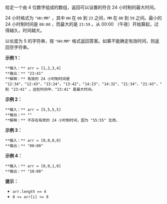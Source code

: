 给定一个由 4 位数字组成的数组，返回可以设置的符合 24 小时制的最大时间。

24 小时格式为 `"HH:MM"` ，其中 `HH` 在 `00` 到 `23` 之间，`MM` 在 `00` 到 `59` 之间。最小的 24
小时制时间是 `00:00` ，而最大的是 `23:59` 。从 00:00 （午夜）开始算起，过得越久，时间越大。

以长度为 5 的字符串，按 `"HH:MM"` 格式返回答案。如果不能确定有效时间，则返回空字符串。

**示例 1：**

    
    
    **输入：** arr = [1,2,3,4]
    **输出：** "23:41"
    **解释：** 有效的 24 小时制时间是 "12:34"，"12:43"，"13:24"，"13:42"，"14:23"，"14:32"，"21:34"，"21:43"，"23:14" 和 "23:41" 。这些时间中，"23:41" 是最大时间。
    

**示例 2：**

    
    
    **输入：** arr = [5,5,5,5]
    **输出：** ""
    **解释：** 不存在有效的 24 小时制时间，因为 "55:55" 无效。
    

**示例 3：**

    
    
    **输入：** arr = [0,0,0,0]
    **输出：** "00:00"
    

**示例 4：**

    
    
    **输入：** arr = [0,0,1,0]
    **输出：** "10:00"
    

**提示：**

  * `arr.length == 4`
  * `0 <= arr[i] <= 9`


